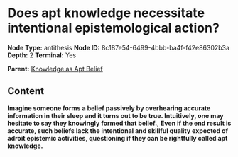 # Does apt knowledge necessitate intentional epistemological action?

**Node Type:** antithesis
**Node ID:** 8c187e54-6499-4bbb-ba4f-f42e86302b3a
**Depth:** 2
**Terminal:** Yes

**Parent:** [Knowledge as Apt Belief](knowledge-as-apt-belief.md)

## Content

**Imagine someone forms a belief passively by overhearing accurate information in their sleep and it turns out to be true. Intuitively, one may hesitate to say they knowingly formed that belief.**, **Even if the end result is accurate, such beliefs lack the intentional and skillful quality expected of adroit epistemic activities, questioning if they can be rightfully called apt knowledge.**
